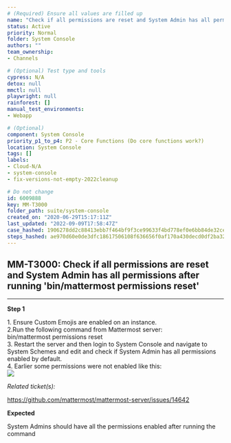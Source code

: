 ```yaml
---
# (Required) Ensure all values are filled up
name: "Check if all permissions are reset and System Admin has all permissions after running 'bin/mattermost permissions reset'"
status: Active
priority: Normal
folder: System Console
authors: ""
team_ownership: 
- Channels

# (Optional) Test type and tools
cypress: N/A
detox: null
mmctl: null
playwright: null
rainforest: []
manual_test_environments: 
- Webapp

# (Optional)
component: System Console
priority_p1_to_p4: P2 - Core Functions (Do core functions work?)
location: System Console
tags: []
labels: 
- Cloud-N/A
- system-console
- fix-versions-not-empty-2022cleanup

# Do not change
id: 6009888
key: MM-T3000
folder_path: suite/system-console
created_on: "2020-06-29T15:17:11Z"
last_updated: "2022-09-09T17:58:47Z"
case_hashed: 1906278dd2c88413ebb7f464bf9f3ce99633f4bd778ef0e6bb84de32ce3eb2ceae8bbe82f27528e974c11d97c24f1f7e
steps_hashed: ae970d60e0de3dfc18617506108f636656f0af170a430decd0df2ba329a17e620ad8caa7b268e6602d8bf5c709449a2f
---
```


## MM-T3000: Check if all permissions are reset and System Admin has all permissions after running 'bin/mattermost permissions reset'

---

**Step 1**

1\. Ensure Custom Emojis are enabled on an instance.\
2.Run the following command from Mattermost server:\
bin/mattermost permissions reset\
3\. Restart the server and then login to System Console and navigate to System Schemes and edit and check if System Admin has all permissions enabled by default.\
4\. Earlier some permissions were not enabled like this:\
![](https://smartbear-tm4j-prod-us-west-2-attachment-rich-text.s3.us-west-2.amazonaws.com/embedded-f3277290f945470c4add5d21ef3dc7ca7b74388fc7152bfb6b99ae58c66a95a8-1593443802138-1593443802137.png)

_Related ticket(s):_

[](https://github.com/mattermost/mattermost-server/issues/14642) <https://github.com/mattermost/mattermost-server/issues/14642>

**Expected**

System Admins should have all the permissions enabled after running the command
